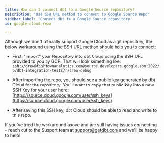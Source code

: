 ```yaml
---
title: How can I connect dbt to a Google Source repository?
Description: "Use SSH URL method to connect to Google Source Repo"
sidebar_label: 'Connect dbt to a Google Source repository'
id: google-cloud-repo

---
```


Although we don't officially support Google Cloud as a git repository, the below workaround using the SSH URL method should help you to connect:

- First: "import" your Repository into dbt Cloud using the SSH URL provided to you by GCP. That will look something like: 
`ssh://drew@fishtownanalytics.com@source.developers.google.com:2022/p/dbt-integration-tests/r/drew-debug`

- After importing the repo, you should see a public key generated by dbt Cloud for the repository. You'll want to copy that public key into a new SSH Key for your user here: [https://source.cloud.google.com/user/ssh_keys](https://source.cloud.google.com/user/ssh_keys)

- After saving this SSH key, dbt Cloud should be able to read and write to this repo.

If you've tried the workaround above and are still having issues connecting - reach out to the Support team at support@getdbt.com and we'll be happy to help!
